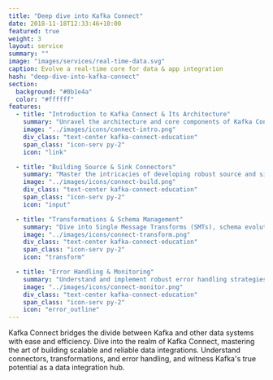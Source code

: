 ```yaml
---
title: "Deep dive into Kafka Connect"
date: 2018-11-18T12:33:46+10:00
featured: true
weight: 3
layout: service
summary: ""
image: "images/services/real-time-data.svg"
caption: Evolve a real-time core for data & app integration
hash: "deep-dive-into-kafka-connect"
section:
  background: "#0b1e4a"
  color: "#ffffff"
features:
  - title: "Introduction to Kafka Connect & Its Architecture"
    summary: "Unravel the architecture and core components of Kafka Connect, laying a solid foundation for scalable data integrations."
    image: "../images/icons/connect-intro.png"
    div_class: "text-center kafka-connect-education"
    span_class: "icon-serv py-2"
    icon: "link"

  - title: "Building Source & Sink Connectors"
    summary: "Master the intricacies of developing robust source and sink connectors, enabling seamless data ingress and egress to/from Kafka."
    image: "../images/icons/connect-build.png"
    div_class: "text-center kafka-connect-education"
    span_class: "icon-serv py-2"
    icon: "input"

  - title: "Transformations & Schema Management"
    summary: "Dive into Single Message Transforms (SMTs), schema evolution, and data conversion techniques for adaptive data integration."
    image: "../images/icons/connect-transform.png"
    div_class: "text-center kafka-connect-education"
    span_class: "icon-serv py-2"
    icon: "transform"

  - title: "Error Handling & Monitoring"
    summary: "Understand and implement robust error handling strategies for connectors. Gain insights into monitoring and managing the health of your Kafka Connect clusters."
    image: "../images/icons/connect-monitor.png"
    div_class: "text-center kafka-connect-education"
    span_class: "icon-serv py-2"
    icon: "error_outline"
---
```


Kafka Connect bridges the divide between Kafka and other data systems with ease and efficiency. Dive into the realm of Kafka Connect, mastering the art of building scalable and reliable data integrations. Understand connectors, transformations, and error handling, and witness Kafka's true potential as a data integration hub.
